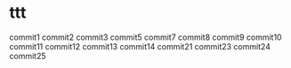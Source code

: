 # ttt
commit1
commit2
commit3
commit5
commit7
commit8
commit9
commit10
commit11
commit12
commit13
commit14
commit21
commit23
commit24
commit25